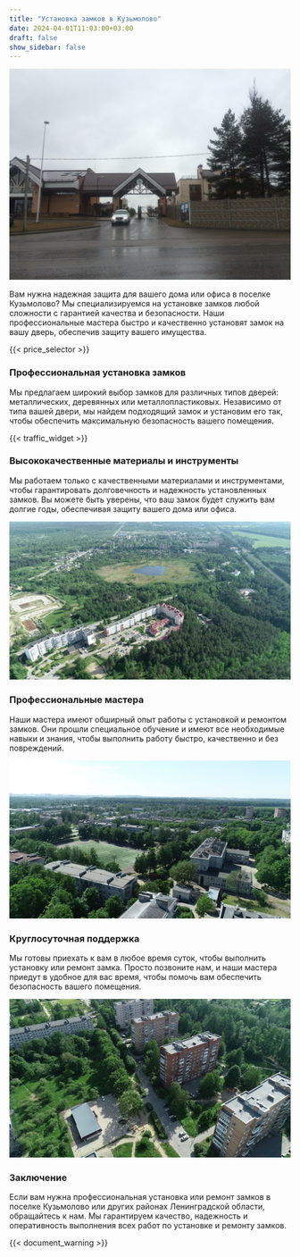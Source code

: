 ```yaml
---
title: "Установка замков в Кузьмолово"
date: 2024-04-01T11:03:00+03:00
draft: false
show_sidebar: false
---
```


![Установка замков в Кузьмолово](Kuzmolovo1.jpg)

Вам нужна надежная защита для вашего дома или офиса в поселке Кузьмолово? Мы специализируемся на установке замков любой сложности с гарантией качества и безопасности. Наши профессиональные мастера быстро и качественно установят замок на вашу дверь, обеспечив защиту вашего имущества.

{{< price_selector >}}

### Профессиональная установка замков

Мы предлагаем широкий выбор замков для различных типов дверей: металлических, деревянных или металлопластиковых. Независимо от типа вашей двери, мы найдем подходящий замок и установим его так, чтобы обеспечить максимальную безопасность вашего помещения.

{{< traffic_widget >}}

### Высококачественные материалы и инструменты

Мы работаем только с качественными материалами и инструментами, чтобы гарантировать долговечность и надежность установленных замков. Вы можете быть уверены, что ваш замок будет служить вам долгие годы, обеспечивая защиту вашего дома или офиса.

![Установка замков в Кузьмолово](Kuzmolovo2.jpg)

### Профессиональные мастера

Наши мастера имеют обширный опыт работы с установкой и ремонтом замков. Они прошли специальное обучение и имеют все необходимые навыки и знания, чтобы выполнить работу быстро, качественно и без повреждений.

![Установка замков в Кузьмолово](Kuzmolovo3.jpg)

### Круглосуточная поддержка

Мы готовы приехать к вам в любое время суток, чтобы выполнить установку или ремонт замка. Просто позвоните нам, и наши мастера приедут в удобное для вас время, чтобы помочь вам обеспечить безопасность вашего помещения.

![Установка замков в Кузьмолово](Kuzmolovo4.jpg)

### Заключение

Если вам нужна профессиональная установка или ремонт замков в поселке Кузьмолово или других районах Ленинградской области, обращайтесь к нам. Мы гарантируем качество, надежность и оперативность выполнения всех работ по установке и ремонту замков.

{{< document_warning >}}
